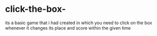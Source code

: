 # click-the-box-
its a basic game that i had created in which you need to click on the box whenever it changes its place  and score within the given time
